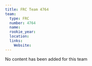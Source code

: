 ```yaml
---
title: FRC Team 4764
team:
  type: FRC
  number: 4764
  name: 
  rookie_year: 
  location: 
  links:
    Website: 
---
```

No content has been added for this team